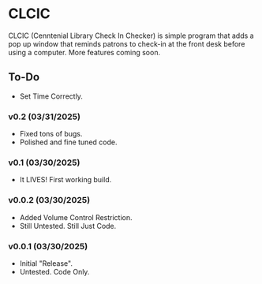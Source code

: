 # CLCIC
CLCIC (Cenntenial Library Check In Checker) is simple program that adds a pop up window that reminds patrons to check-in at the front desk before using a computer. More features coming soon.

## To-Do
- Set Time Correctly.

### v0.2 (03/31/2025)
- Fixed tons of bugs.
- Polished and fine tuned code.

### v0.1 (03/30/2025)
* It LIVES! First working build.

### v0.0.2 (03/30/2025)
* Added Volume Control Restriction.
* Still Untested. Still Just Code.

### v0.0.1 (03/30/2025)
* Initial "Release".
* Untested. Code Only.
